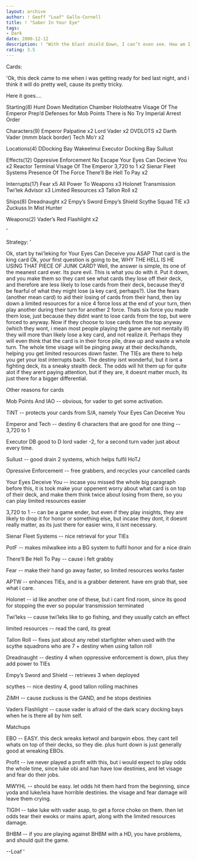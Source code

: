 ```yaml
---
layout: archive
author: ! Geoff "Loaf" Gallo-Cornell
title: ! "Saber In Your Eye"
tags:
- Dark
date: 2000-12-12
description: ! "With the blast shield Down, I can’t even see. How am I supposed to fight?"
rating: 3.5
---
```

Cards: 

'Ok, this deck came to me when i was getting ready for bed last night, and i think it will do pretty well, cause its pretty tricky.

Here it goes....

Starting(8)
Hunt Down
Meditation Chamber
Holotheatre
Visage Of The Emperor
Prep’d Defenses for
Mob Points
There is No Try
Imperial Arrest Order

Characters(9)
Emperor Palpatine x2
Lord Vader x2
DVDLOTS x2
Darth Vader (mmm black border)
Tech Mo’r x2

Locations(4)
DDocking Bay
Wakeelmui
Executor Docking Bay
Sullust

Effects(12)
Oppresive Enforcement
No Escape
Your Eyes Can Decieve You x2
Reactor Terminal
Visage Of The Emperor
3,720 to 1 x2
Sienar Fleet Systems
Presence Of The Force
There’ll Be Hell To Pay x2

Interrupts(17)
Fear x5
All Power To Weapons x3
Holonet Transmission
Twi’lek Advisor x3
Limited Resources x3
Tallon Roll x2

Ships(8)
Dreadnaught x2
Empy’s Sword
Empy’s Shield
Scythe Squad TIE x3
Zuckuss In Mist Hunter

Weapons(2)
Vader’s Red Flashlight x2

'

Strategy: '

Ok, start by twi’leking for Your Eyes Can Deceive you ASAP That card is the king card Ok, your first question is going to be, WHY THE HELL IS HE USING THAT PIECE OF JUNK CARD? Well, the answer is simple, its one of the meanest card ever. Its pure evil. This is what you do with it. Put it down, and you make them so they cant see what cards they lose off their deck, and therefore are less likely to lose cards from their deck, because they’d be fearful of what they might lose (a key card, perhaps?). Use the fears (another mean card) to aid their losing of cards from their hand, then lay down a limited resources for a nice 4 force loss at the end of your turn, then play another during their turn for another 2 force. Thats six force you made them lose, just because they didnt want to lose cards from the top, but were forced to anyway. Now if they choose to lose cards from the top anyway (which they wont, i mean most people playing the game are not mentally ill) they will more than likely lose a key card, and not realize it. Perhaps they will even think that the card is in their force pile, draw up and waste a whole turn. The whole time visage will be pinging away at their decks/hands, helping you get limited resources down faster. The TIEs are there to help you get your lost interrupts back. The destiny isnt wonderful, but it isnt a fighting deck, its a sneaky stealth deck. The odds will hit them up for quite alot if they arent paying attention, but if they are, it doesnt matter much, its just there for a bigger differential.

Other reasons for cards

Mob Points And IAO -- obvious, for vader to get some activation.

TiNT -- protects your cards from S/A, namely Your Eyes Can Deceive You

Emperor and Tech -- destiny 6 characters that are good for one thing -- 3,720 to 1

Executor DB good to D lord vader -2, for a second turn vader just about every time.

Sullust -- good drain 2 systems, which helps fulfil HoTJ

Opressive Enforcement -- free grabbers, and recycles your cancelled cards

Your Eyes Deceive You -- incase you missed the whole big paragraph before this, it is took make your oppenent worry about what card is on top of their deck, and make them think twice about losing from there, so you can play limited resources easier

3,720 to 1 -- can be a game ender, but even if they play insights, they are likely to drop it for honor or something else, but incase they dont, it doesnt really matter, as its just there for easier wins, it isnt necessary.

Sienar Fleet Systems -- nice retrieval for your TIEs

PotF -- makes milwalkee into a BG system to fulfil honor and for a nice drain

There’ll Be Hell To Pay -- cause i felt grabby

Fear -- make their hand go away faster, so limited resources works faster

APTW -- enhances TIEs, and is a grabber deterent. have em grab that, see what i care.

Holonet -- id like another one of these, but i cant find room, since its good for stopping the ever so popular transmission terminated

Twi’leks -- cause twi’leks like to go fishing, and they usually catch an effect

limited resources -- read the card, its great

Tallon Roll -- fixes just about any rebel starfighter when used with the scythe squadrons who are 7 + destiny when using tallon roll

Dreadnaught -- destiny 4 when oppressive enforcement is down, plus they add power to TIEs

Empy’s Sword and Shield -- retrieves 3 when deployed

scythes -- nice destiny 4, good tallon rolling machines

ZiMH -- cause zuckuss is the GAND, and he stops destinies

Vaders Flashlight -- cause vader is afraid of the dark scary docking bays when he is there all by him self.


Matchups

EBO -- EASY. this deck wreaks ketwol and barqwin ebos. they cant tell whats on top of their decks, so they die. plus hunt down is just generally good at wreaking EBOs.

Profit -- ive never played a profit with this, but i would expect to play odds the whole time, since luke obi and han have low destinies, and let visage and fear do their jobs.

MWYHL -- should be easy. let odds hit them hard from the beginning, since yoda and luke/leia have horrible destinies. the visage and fear damage will leave them crying.

TIGIH -- take luke with vader asap, to get a force choke on them. then let odds tear their ewoks or mains apart, along with the limited resources damage.

BHBM -- if you are playing against BHBM with a HD, you have problems, and should quit the game.


--Loaf	'